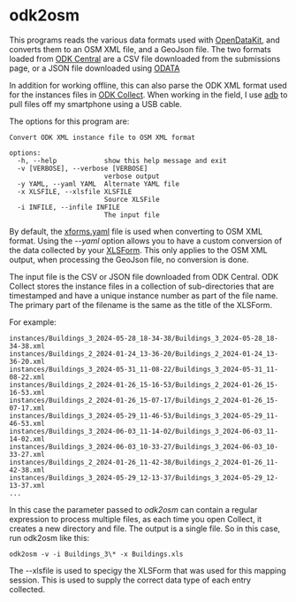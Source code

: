 # odk2osm

This programs reads the various data formats used with
[OpenDataKit](https://en.wikipedia.org/wiki/ODK_%28software%29),
and converts them to an OSM XML file, and a GeoJson file. The two
formats loaded from [ODK
Central](https://docs.getodk.org/central-intro/) are a CSV file
downloaded from the submissions page, or a JSON file downloaded using
[ODATA](https://www.odata.org/)

In addition for working offline, this can also parse the ODK XML
format used for the instances files in [ODK
Collect](https://getodk.org/). When working in the field, I use
[adb](https://developer.android.com/tools/adb) to pull files off my
smartphone using a USB cable.

The options for this program are:

	Convert ODK XML instance file to OSM XML format

	options:
	  -h, --help            show this help message and exit
	  -v [VERBOSE], --verbose [VERBOSE]
							verbose output
	  -y YAML, --yaml YAML  Alternate YAML file
	  -x XLSFILE, --xlsfile XLSFILE
							Source XLSFile
	  -i INFILE, --infile INFILE
							The input file
By default, the
[xforms.yaml](https://github.com/hotosm/osm-fieldwork/blob/main/osm_fieldwork/xforms.yaml)
file is used when converting to OSM XML format. Using the *--yaml*
option allows you to have a custom conversion of the data collected by
your [XLSForm](https://xlsform.org/en/). This only applies to the OSM
XML output, when processing the GeoJson file, no conversion is done.

The input file is the CSV or JSON file downloaded from ODK
Central. ODK Collect stores the instance files in a collection of
sub-directories that are timestamped and have a unique instance number
as part of the file name. The primary part of the filename is the same
as the title of the XLSForm.

For example:

	instances/Buildings_3_2024-05-28_18-34-38/Buildings_3_2024-05-28_18-34-38.xml
	instances/Buildings_2_2024-01-24_13-36-20/Buildings_2_2024-01-24_13-36-20.xml
	instances/Buildings_3_2024-05-31_11-08-22/Buildings_3_2024-05-31_11-08-22.xml
	instances/Buildings_2_2024-01-26_15-16-53/Buildings_2_2024-01-26_15-16-53.xml
	instances/Buildings_2_2024-01-26_15-07-17/Buildings_2_2024-01-26_15-07-17.xml
	instances/Buildings_3_2024-05-29_11-46-53/Buildings_3_2024-05-29_11-46-53.xml
	instances/Buildings_3_2024-06-03_11-14-02/Buildings_3_2024-06-03_11-14-02.xml
	instances/Buildings_3_2024-06-03_10-33-27/Buildings_3_2024-06-03_10-33-27.xml
	instances/Buildings_2_2024-01-26_11-42-38/Buildings_2_2024-01-26_11-42-38.xml
	instances/Buildings_3_2024-05-29_12-13-37/Buildings_3_2024-05-29_12-13-37.xml
	...

In this case the parameter passed to *odk2osm* can contain a regular
expression to process multiple files, as each time you open Collect,
it creates a new directory and file. The output is a single file.
So in this case, run odk2osm like this:

	odk2osm -v -i Buildings_3\* -x Buildings.xls

The --xlsfile is used to specigy the XLSForm that was used for this
mapping session. This is used to supply the correct data type of each
entry collected.
